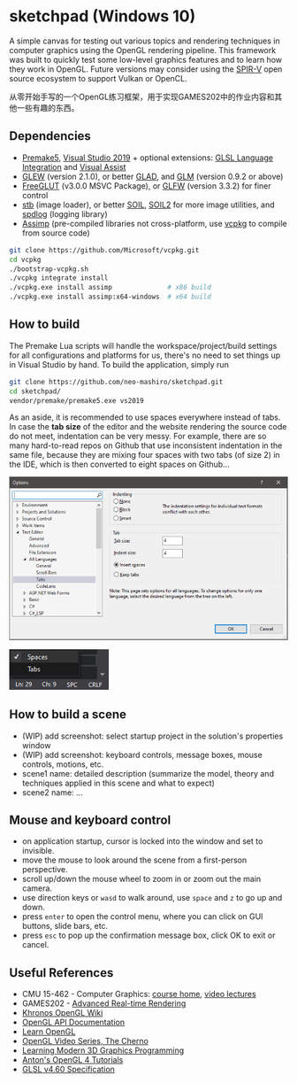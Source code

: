 # sketchpad (Windows 10)

A simple canvas for testing out various topics and rendering techniques in computer graphics using the OpenGL rendering pipeline. This framework was built to quickly test some low-level graphics features and to learn how they work in OpenGL. Future versions may consider using the [SPIR-V](https://www.khronos.org/spir/) open source ecosystem to support Vulkan or OpenCL.

从零开始手写的一个OpenGL练习框架，用于实现GAMES202中的作业内容和其他一些有趣的东西。

## Dependencies

- [Premake5](https://github.com/premake/premake-core), [Visual Studio 2019](https://visualstudio.microsoft.com/downloads/) + optional extensions: [GLSL Language Integration](https://marketplace.visualstudio.com/items?itemName=DanielScherzer.GLSL) and [Visual Assist](https://www.wholetomato.com/)
- [GLEW](https://en.wikipedia.org/wiki/OpenGL_Extension_Wrangler_Library) (version 2.1.0), or better [GLAD](https://glad.dav1d.de/), and [GLM](https://glm.g-truc.net/0.9.2/api/index.html) (version 0.9.2 or above)
- [FreeGLUT](https://en.wikipedia.org/wiki/FreeGLUT) (v3.0.0 MSVC Package), or [GLFW](https://en.wikipedia.org/wiki/GLFW) (version 3.3.2) for finer control
- [stb](https://github.com/nothings/stb) (image loader), or better [SOIL](https://github.com/littlstar/soil), [SOIL2](https://github.com/SpartanJ/SOIL2) for more image utilities, and [spdlog](https://github.com/gabime/spdlog) (logging library)
- [Assimp](https://github.com/assimp/assimp) (pre-compiled libraries not cross-platform, use [vcpkg](https://github.com/microsoft/vcpkg) to compile from source code)
```bash
git clone https://github.com/Microsoft/vcpkg.git
cd vcpkg
./bootstrap-vcpkg.sh
./vcpkg integrate install
./vcpkg.exe install assimp              # x86 build
./vcpkg.exe install assimp:x64-windows  # x64 build
```

## How to build

The Premake Lua scripts will handle the workspace/project/build settings for all configurations and platforms for us, there's no need to set things up in Visual Studio by hand. To build the application, simply run
```bash
git clone https://github.com/neo-mashiro/sketchpad.git
cd sketchpad/
vendor/premake/premake5.exe vs2019
```
As an aside, it is recommended to use spaces everywhere instead of tabs. In case the **tab size** of the editor and the website rendering the source code do not meet, indentation can be very messy. For example, there are so many hard-to-read repos on Github that use inconsistent indentation in the same file, because they are mixing four spaces with two tabs (of size 2) in the IDE, which is then converted to eight spaces on Github...

![tab-settings](res/spaces.PNG)

![tab-settings](res/SPC.png)

## How to build a scene

- (WIP) add screenshot: select startup project in the solution's properties window
- (WIP) add screenshot: keyboard controls, message boxes, mouse controls, motions, etc.
- scene1 name: detailed description (summarize the model, theory and techniques applied in this scene and what to expect)
- scene2 name: ...

## Mouse and keyboard control

- on application startup, cursor is locked into the window and set to invisible.
- move the mouse to look around the scene from a first-person perspective.
- scroll up/down the mouse wheel to zoom in or zoom out the main camera.
- use direction keys or `wasd` to walk around, use `space` and `z` to go up and down.
- press `enter` to open the control menu, where you can click on GUI buttons, slide bars, etc.
- press `esc` to pop up the confirmation message box, click OK to exit or cancel.

## Useful References

- CMU 15-462 - Computer Graphics: [course home](http://15462.courses.cs.cmu.edu/fall2020/home), [video lectures](https://www.youtube.com/playlist?list=PL9_jI1bdZmz2emSh0UQ5iOdT2xRHFHL7E)
- GAMES202 - [Advanced Real-time Rendering](https://sites.cs.ucsb.edu/~lingqi/teaching/games202.html)
- [Khronos OpenGL Wiki](https://www.khronos.org/opengl/wiki/Main_Page)
- [OpenGL API Documentation](http://docs.gl/)
- [Learn OpenGL](https://learnopengl.com)
- [OpenGL Video Series, The Cherno](https://www.youtube.com/playlist?list=PLlrATfBNZ98foTJPJ_Ev03o2oq3-GGOS2)
- [Learning Modern 3D Graphics Programming](https://paroj.github.io/gltut/)
- [Anton's OpenGL 4 Tutorials](https://antongerdelan.net/opengl/)
- [GLSL v4.60 Specification](https://github.com/neo-mashiro/sketchpad/blob/main/res/GLSL%20v4.60%20Spec.pdf)
